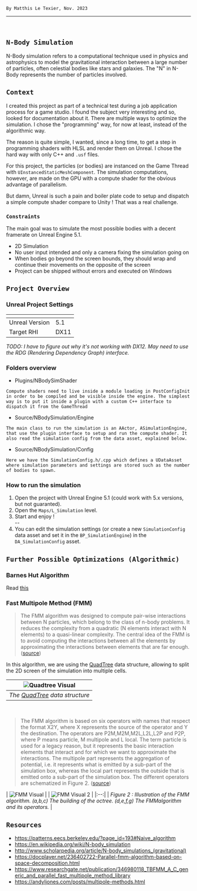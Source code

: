`By Matthis Le Texier, Nov. 2023` 

---
<br />

## `N-Body Simulation`

N-Body simulation refers to a computational technique used in physics and astrophysics to model the gravitational interaction between a large number of particles, often celestial bodies like stars and galaxies. The "N" in N-Body represents the number of particles involved.


## `Context`

I created this project as part of a technical test during a job application process for a game studio.
I found the subject very interesting and so, looked for documentation about it. There are multiple ways to optimize the simulation. I chose the "programming" way, for now at least, instead of the algorithmic way.

The reason is quite simple, I wanted, since a long time, to get a step in programming shaders with HLSL and render them on Unreal. I chose the hard way with only C++ and `.usf` files.

For this project, the particles (or bodies) are instanced on the Game Thread with `UInstancedStaticMeshComponent`. The simulation computations, however, are made on the GPU with a compute shader for the obvious advantage of parallelism. 

But damn, Unreal is such a pain and boiler plate code to setup and dispatch a simple compute shader compare to Unity ! That was a real challenge.

### `Constraints`

The main goal was to simulate the most possible bodies with a decent framerate on Unreal Engine 5.1.  
- 2D Simulation
- No user input intended and only a camera fixing the simulation going on
- When bodies go beyond the screen bounds, they should wrap and continue their movements on the opposite of the screen
- Project can be shipped without errors and executed on Windows


## `Project Overview`


### Unreal Project Settings
| <!-- --> | <!-- --> |
| -------- | -------- | 
| Unreal Version  | 5.1 |
| Target RHI  | DX11  | 

*TODO: I have to figure out why it's not working with DX12. May need to use the RDG (Rendering Dependency Graph) interface.*

### Folders overview

- Plugins/NBodySimShader 

`Compute shaders need to live inside a module loading in PostConfigInit in order to be compiled and be visible inside the engine. The simplest way is to put it inside a plugin with a custom C++ interface to dispatch it from the GameThread`

- Source/NBodySimulation/Engine

`The main class to run the simulation is an AActor, ASimulationEngine, that use the plugin interface to setup and run the compute shader. It also read the simulation config from the data asset, explained below.`

- Source/NBodySimulation/Config

`Here we have the SimulationConfig.h/.cpp which defines a UDataAsset where simulation parameters and settings are stored such as the number of bodies to spawn.`


### How to run the simulation

1. Open the project with Unreal Engine 5.1 (could work with 5.x versions, but not guaranted).
2. Open the `Maps/L_Simulation` level.
3. Start and enjoy !\
--
4. You can edit the simulation settings (or create a new `SimulationConfig` data asset and set it in the `BP_SimulationEngine`) in the `DA_SimulationConfig` asset.



## `Further Possible Optimizations (Algorithmic)`

### Barnes Hut Algorithm

Read [this](https://patterns.eecs.berkeley.edu/?page_id=193#Barnes_Hut)

### Fast Multipole Method (FMM)

> The FMM algorithm was designed to compute pair-wise interactions between N particles, which belong to the class of n-body problems. It reduces the complexity from a quadratic (N elements interact with N elements) to a quasi-linear complexity. The central idea of the FMM is to avoid computing the interactions between all the elements by approximating the interactions between elements that are far enough. ([source](https://www.researchgate.net/publication/346980118_TBFMM_A_C_generic_and_parallel_fast_multipole_method_library))

In this algorithm, we are using the [QuadTree](https://en.wikipedia.org/wiki/Quadtree) data structure, allowing to split the 2D screen of the simulation into multiple cells.

| ![Quadtree Visual](Doc/QuadTree.png) | 
|:--:| 
| *The [QuadTree](https://en.wikipedia.org/wiki/Quadtree) data structure* |

<br />

>The FMM algorithm is based on six operators with names that respect the format X2Y, where X represents the source of the operator and Y the destination. The operators are P2M,M2M,M2L,L2L,L2P and P2P, where P means particle, M multipole and L local. The term particle is used for a legacy reason, but it represents the basic interaction elements that interact and for which we want to approximate the interactions. The multipole part represents the aggregation of potential, i.e. it represents what is emitted by a sub-part of the simulation box, whereas the local part represents the outside that is emitted onto a sub-part of the simulation box. The different operators are schematized in Figure 2. ([source](https://www.researchgate.net/publication/346980118_TBFMM_A_C_generic_and_parallel_fast_multipole_method_library))

| ![FMM Visual](Doc/FMM_Visual_2.png) |
| ![FMM Visual 2](Doc/FMM_Visual.png) |
|:--:|
| *Figure 2 : Illustration of the FMM algorithm. (a,b,c) The building of the octree. (d,e,f,g) The FMMalgorithm and its operators.* |


## `Resources`

- https://patterns.eecs.berkeley.edu/?page_id=193#Naive_algorithm  
- https://en.wikipedia.org/wiki/N-body_simulation  
- http://www.scholarpedia.org/article/N-body_simulations_(gravitational)  
- https://docplayer.net/236402722-Parallel-fmm-algorithm-based-on-space-decomposition.html
- https://www.researchgate.net/publication/346980118_TBFMM_A_C_generic_and_parallel_fast_multipole_method_library
- https://andyljones.com/posts/multipole-methods.html

